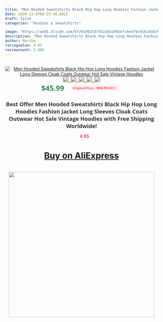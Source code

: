 ```yaml
---
title: "Men Hooded Sweatshirts Black Hip Hop Long Hoodies Fashion Jacket Long Sleeves Cloak Coats Outwear Hot Sale Vintage Hoodies"
date: 2020-12-6T08:25:36.892Z
draft: false
categories: "Hoodies & Sweatshirts"

image: "https://ae01.alicdn.com/kf/H19825375b2164100befc6e879c016284d/Men-Hooded-Sweatshirts-Black-Hip-Hop-Long-Hoodies-Fashion-Jacket-Long-Sleeves-Cloak-Coats-Outwear-Hot.png_220x220.png"
description: "Men Hooded Sweatshirts Black Hip Hop Long Hoodies Fashion Jacket Long Sleeves Cloak Coats Outwear Hot Sale Vintage Hoodies"
author: Marsha
ratingvalue: 4.65
reviewcount: 2.888
---
```

<br>
<div style="text-align: center;">
<a href="https://s.click.aliexpress.com/e/_9QhLcD" target="_blank" rel="nofollow noopener noreferrer"><img alt="Men Hooded Sweatshirts Black Hip Hop Long Hoodies Fashion Jacket Long Sleeves Cloak Coats Outwear Hot Sale Vintage Hoodies" class="magnifier-image" src="https://ae01.alicdn.com/kf/H19825375b2164100befc6e879c016284d/Men-Hooded-Sweatshirts-Black-Hip-Hop-Long-Hoodies-Fashion-Jacket-Long-Sleeves-Cloak-Coats-Outwear-Hot.png_220x220.png_640x640.jpg">
<br>
<img style="border:1px solid salmon" src="https://ae01.alicdn.com/kf/H19825375b2164100befc6e879c016284d/Men-Hooded-Sweatshirts-Black-Hip-Hop-Long-Hoodies-Fashion-Jacket-Long-Sleeves-Cloak-Coats-Outwear-Hot.png_120x120.jpg">&nbsp;&nbsp;<img style="border:1px solid salmon" src="https://ae01.alicdn.com/kf/H82272a41d1474e2ebb14b827dc6a80f1h/Men-Hooded-Sweatshirts-Black-Hip-Hop-Long-Hoodies-Fashion-Jacket-Long-Sleeves-Cloak-Coats-Outwear-Hot.jpg_120x120.jpg">&nbsp;&nbsp;<img style="border:1px solid salmon" src="https://ae01.alicdn.com/kf/H9e7d7b0836874e178b64c4c730287406s/Men-Hooded-Sweatshirts-Black-Hip-Hop-Long-Hoodies-Fashion-Jacket-Long-Sleeves-Cloak-Coats-Outwear-Hot.jpg_120x120.jpg">&nbsp;&nbsp;<img style="border:1px solid salmon" src="https://ae01.alicdn.com/kf/H997f67cd5e374a3aae6c6babafd4bf1b0/Men-Hooded-Sweatshirts-Black-Hip-Hop-Long-Hoodies-Fashion-Jacket-Long-Sleeves-Cloak-Coats-Outwear-Hot.jpg_120x120.jpg">&nbsp;&nbsp;<img style="border:1px solid salmon" src="https://ae01.alicdn.com/kf/H13b0d0d636dc43deb6f5591b8f582a78k/Men-Hooded-Sweatshirts-Black-Hip-Hop-Long-Hoodies-Fashion-Jacket-Long-Sleeves-Cloak-Coats-Outwear-Hot.jpg_120x120.jpg"></a></div><br0>
<div style="text-align: center;"><span style="background-color: white; border: 0px; box-sizing: border-box; color: seagreen; display: inline-block; font-family: &quot;open sans&quot; , &quot;arial&quot; , &quot;helvetica&quot; , sans-serif , &quot;heiti&quot;; font-size: 24px; font-stretch: inherit; font-weight: 700; line-height: inherit; margin: 0px 10px 0px 0px; padding: 0px; vertical-align: middle;">$45.99 </span>
<span style="background: rgb(255 , 241 , 241); border-radius: 3px; border: 0px; box-sizing: border-box; color: #ff4747; display: inline-block; font-family: inherit; font-size: 12px; font-stretch: inherit; font-style: inherit; font-variant: inherit; font-weight: 600; line-height: inherit; margin: 0px; padding: 2px 5px; transform: scale(0.9); vertical-align: middle;">Original Price : <b style="text-decoration: line-through;">$65.70 </b> 30%&nbsp;&nbsp;</span></div>
<h1 style="color: #333333; display: inline-block; font-family: &quot;open sans&quot; , &quot;arial&quot; , &quot;helvetica&quot; , sans-serif , &quot;heiti&quot;; font-size: 18px; font-stretch: inherit; font-weight: 700; text-align: center;">Best Offer Men Hooded Sweatshirts Black Hip Hop Long Hoodies Fashion Jacket Long Sleeves Cloak Coats Outwear Hot Sale Vintage Hoodies with Free Shipping Worldwide!</h1>
<div style="color: #ff4747; text-align: center;">
<img src="https://4.bp.blogspot.com/-M0ZcTcb-5uY/XleCXlxnR4I/AAAAAAAAAEc/OrjgMkXV1oMQFaCRZj5HQwOCBcu3w1FegCPcBGAYYCw/s1600/star.png" style="height: 15px;">&nbsp;<b>4.65</b></div>
<div class="button_cont" align="center"><a class="buynow_a" href="https://s.click.aliexpress.com/e/_9QhLcD" target="_blank" rel="nofollow noopener noreferrer"><H1>Buy on AliExpress</H1></a></div><br>
<div class="separator" style="clear: both; text-align: center;">
<img src="https://lh3.googleusercontent.com/-pTy5HemUv9M/XlePHvY0dAI/AAAAAAAAAE4/0nX5iRUoIWY8eMW9Dpxeirr157OZliDIgCLcBGAsYHQ/s1600/badge.gif" width="480">
</div>

